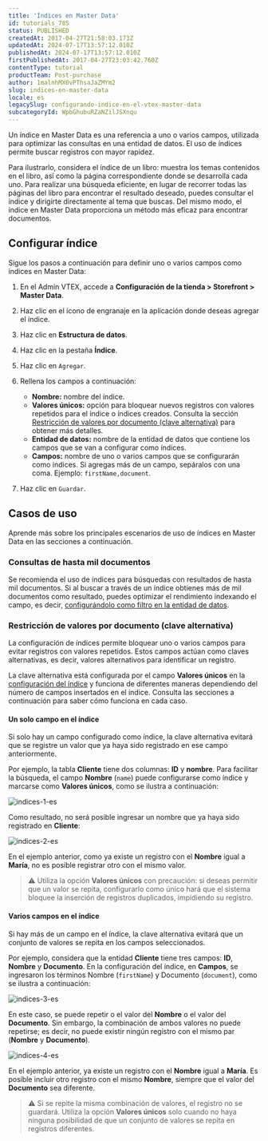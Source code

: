 ```yaml
---
title: 'Índices en Master Data'
id: tutorials_785
status: PUBLISHED
createdAt: 2017-04-27T21:58:03.173Z
updatedAt: 2024-07-17T13:57:12.010Z
publishedAt: 2024-07-17T13:57:12.010Z
firstPublishedAt: 2017-04-27T23:03:42.760Z
contentType: tutorial
productTeam: Post-purchase
author: 1malnhMX0vPThsaJaZMYm2
slug: indices-en-master-data
locale: es
legacySlug: configurando-indice-en-el-vtex-master-data
subcategoryId: WpbGhubuRZaNZilJSXnqu
---
```


Un índice en Master Data es una referencia a uno o varios campos, utilizada para optimizar las consultas en una entidad de datos. El uso de índices permite buscar registros con mayor rapidez.

Para ilustrarlo, considera el índice de un libro: muestra los temas contenidos en el libro, así como la página correspondiente donde se desarrolla cada uno. Para realizar una búsqueda eficiente, en lugar de recorrer todas las páginas del libro para encontrar el resultado deseado, puedes consultar el índice y dirigirte directamente al tema que buscas. Del mismo modo, el índice en Master Data proporciona un método más eficaz para encontrar documentos.

## Configurar índice

Sigue los pasos a continuación para definir uno o varios campos como índices en Master Data:

1. En el Admin VTEX, accede a **Configuración de la tienda > Storefront > Master Data**.
2. Haz clic en el ícono de engranaje <i class="fas fa-cog"></i> en la aplicación donde deseas agregar el índice.
3. Haz clic en **Estructura de datos**.
4. Haz clic en la pestaña **Índice**.
5. Haz clic en `Agregar`.
6. Rellena los campos a continuación:

    * **Nombre:** nombre del índice.
    * **Valores únicos:** opción para bloquear nuevos registros con valores repetidos para el índice o índices creados. Consulta la sección [Restricción de valores por documento (clave alternativa)](#restriccion-de-valores-por-documento-clave-alternativa) para obtener más detalles.
    * **Entidad de datos:** nombre de la entidad de datos que contiene los campos que se van a configurar como índices.
    * **Campos:** nombre de uno o varios campos que se configurarán como índices. Si agregas más de un campo, sepáralos con una coma. Ejemplo: `firstName,document`.
7. Haz clic en `Guardar`.

## Casos de uso

Aprende más sobre los principales escenarios de uso de índices en Master Data en las secciones a continuación.

### Consultas de hasta mil documentos

Se recomienda el uso de índices para búsquedas con resultados de hasta mil documentos. Si al buscar a través de un índice obtienes más de mil documentos como resultado, puedes optimizar el rendimiento indexando el campo, es decir, [configurándolo como filtro en la entidad de datos](https://help.vtex.com/es/tutorial/filtrando-dados-no-master-data--tutorials_778).

### Restricción de valores por documento (clave alternativa)

La configuración de índices permite bloquear uno o varios campos para evitar registros con valores repetidos. Estos campos actúan como claves alternativas, es decir, valores alternativos para identificar un registro.

La clave alternativa está configurada por el campo **Valores únicos** en la [configuración del índice](#configurar-indice) y funciona de diferentes maneras dependiendo del número de campos insertados en el índice. Consulta las secciones a continuación para saber cómo funciona en cada caso.

#### Un solo campo en el índice

Si solo hay un campo configurado como índice, la clave alternativa evitará que se registre un valor que ya haya sido registrado en ese campo anteriormente.

Por ejemplo, la tabla **Cliente** tiene dos columnas: **ID** y **nombre**. Para facilitar la búsqueda, el campo **Nombre** (`name`) puede configurarse como índice y marcarse como **Valores únicos**, como se ilustra a continuación:

![indices-1-es](//images.ctfassets.net/alneenqid6w5/3OsXbib7NQTwtjSzBlvR0a/2a87ed75f094011598e43f6b019b9aac/indices-1-es.png)

Como resultado, no será posible ingresar un nombre que ya haya sido registrado en **Cliente**:

![indices-2-es](//images.ctfassets.net/alneenqid6w5/4hHQqk8reoDAAzuMiNBncY/d6142ece91ab5f6db03a8e97d7adb57c/indices-2-es.png)

En el ejemplo anterior, como ya existe un registro con el **Nombre** igual a **María**, no es posible registrar otro con el mismo valor.

>⚠️ Utiliza la opción **Valores únicos** con precaución: si deseas permitir que un valor se repita, configurarlo como único hará que el sistema bloquee la inserción de registros duplicados, impidiendo su registro.

#### Varios campos en el índice

Si hay más de un campo en el índice, la clave alternativa evitará que un conjunto de valores se repita en los campos seleccionados.

Por ejemplo, considera que la entidad **Cliente** tiene tres campos: **ID**, **Nombre** y **Documento**. En la configuración del índice, en **Campos**, se ingresaron los términos Nombre (`firstName`) y Documento (`document`), como se ilustra a continuación:

![indices-3-es](//images.ctfassets.net/alneenqid6w5/66m8jlFgaiE07dSpSFiWhg/bdd2956a7232c41559937286463a9c4b/indices-3-es.png)

En este caso, se puede repetir o el valor del **Nombre** o el valor del **Documento**. Sin embargo, la combinación de ambos valores no puede repetirse; es decir, no puede existir ningún registro con el mismo par (**Nombre** y **Documento**).

![indices-4-es](//images.ctfassets.net/alneenqid6w5/7sLqZNCOgjbF794zd6Jcz7/3f47ce97a3d99c3109bdcb9d421b036f/indices-4-es.png)

En el ejemplo anterior, ya existe un registro con el **Nombre** igual a **María**. Es posible incluir otro registro con el mismo **Nombre**, siempre que el valor del **Documento** sea diferente.

>⚠️ Si se repite la misma combinación de valores, el registro no se guardará. Utiliza la opción **Valores únicos** solo cuando no haya ninguna posibilidad de que un conjunto de valores se repita en registros diferentes.
